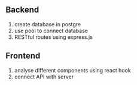 ## Backend

1. create database in postgre
2. use pool to connect database
3. RESTful routes using express.js



## Frontend

1. analyse different components using react hook
2. connect API with server